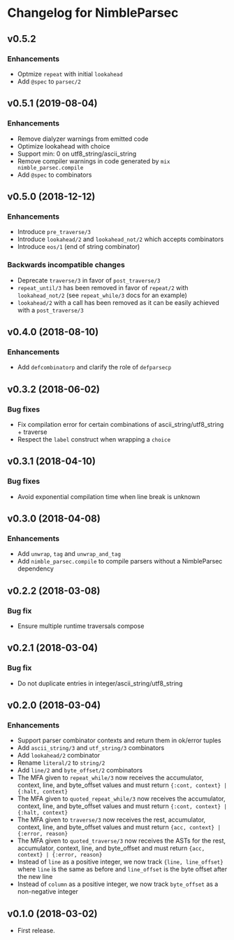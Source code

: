 # Changelog for NimbleParsec

## v0.5.2

### Enhancements

  * Optmize `repeat` with initial `lookahead`
  * Add `@spec` to `parsec/2`

## v0.5.1 (2019-08-04)

### Enhancements

  * Remove dialyzer warnings from emitted code
  * Optimize lookahead with choice
  * Support min: 0 on utf8_string/ascii_string
  * Remove compiler warnings in code generated by `mix nimble_parsec.compile`
  * Add `@spec` to combinators

## v0.5.0 (2018-12-12)

### Enhancements

  * Introduce `pre_traverse/3`
  * Introduce `lookahead/2` and `lookahead_not/2` which accepts combinators
  * Introduce `eos/1` (end of string combinator)

### Backwards incompatible changes

  * Deprecate `traverse/3` in favor of `post_traverse/3`
  * `repeat_until/3` has been removed in favor of `repeat/2` with `lookahead_not/2` (see `repeat_while/3` docs for an example)
  * `lookahead/2` with a call has been removed as it can be easily achieved with a `post_traverse/3`

## v0.4.0 (2018-08-10)

### Enhancements

  * Add `defcombinatorp` and clarify the role of `defparsecp`

## v0.3.2 (2018-06-02)

### Bug fixes

  * Fix compilation error for certain combinations of ascii_string/utf8_string + traverse
  * Respect the `label` construct when wrapping a `choice`

## v0.3.1 (2018-04-10)

### Bug fixes

  * Avoid exponential compilation time when line break is unknown

## v0.3.0 (2018-04-08)

### Enhancements

  * Add `unwrap`, `tag` and `unwrap_and_tag`
  * Add `nimble_parsec.compile` to compile parsers without a NimbleParsec dependency

## v0.2.2 (2018-03-08)

### Bug fix

  * Ensure multiple runtime traversals compose

## v0.2.1 (2018-03-04)

### Bug fix

  * Do not duplicate entries in integer/ascii_string/utf8_string

## v0.2.0 (2018-03-04)

### Enhancements

  * Support parser combinator contexts and return them in ok/error tuples
  * Add `ascii_string/3` and `utf_string/3` combinators
  * Add `lookahead/2` combinator
  * Rename `literal/2` to `string/2`
  * Add `line/2` and `byte_offset/2` combinators
  * The MFA given to `repeat_while/3` now receives the accumulator, context, line, and byte_offset values and must return `{:cont, context} | {:halt, context}`
  * The MFA given to `quoted_repeat_while/3` now receives the accumulator, context, line, and byte_offset values and must return `{:cont, context} | {:halt, context}`
  * The MFA given to `traverse/3` now receives the rest, accumulator, context, line, and byte_offset values and must return `{acc, context} | {:error, reason}`
  * The MFA given to `quoted_traverse/3` now receives the ASTs for the rest, accumulator, context, line, and byte_offset and must return `{acc, context} | {:error, reason}`
  * Instead of `line` as a positive integer, we now track `{line, line_offset}` where `line` is the same as before and `line_offset` is the byte offset after the new line
  * Instead of `column` as a positive integer, we now track `byte_offset` as a non-negative integer

## v0.1.0 (2018-03-02)

  * First release.
